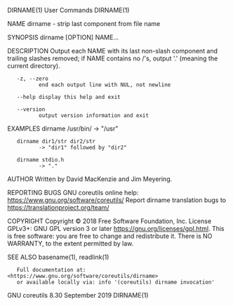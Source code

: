 DIRNAME(1)                       User Commands                      DIRNAME(1)

NAME
       dirname - strip last component from file name

SYNOPSIS
       dirname [OPTION] NAME...

DESCRIPTION
       Output each NAME with its last non-slash component and trailing slashes
       removed; if NAME contains no /'s, output '.' (meaning the current
       directory).

       -z, --zero
              end each output line with NUL, not newline

       --help display this help and exit

       --version
              output version information and exit

EXAMPLES
       dirname /usr/bin/
              -> "/usr"

       dirname dir1/str dir2/str
              -> "dir1" followed by "dir2"

       dirname stdio.h
              -> "."

AUTHOR
       Written by David MacKenzie and Jim Meyering.

REPORTING BUGS
       GNU coreutils online help: <https://www.gnu.org/software/coreutils/>
       Report dirname translation bugs to
       <https://translationproject.org/team/>

COPYRIGHT
       Copyright © 2018 Free Software Foundation, Inc.  License GPLv3+: GNU
       GPL version 3 or later <https://gnu.org/licenses/gpl.html>.
       This is free software: you are free to change and redistribute it.
       There is NO WARRANTY, to the extent permitted by law.

SEE ALSO
       basename(1), readlink(1)

       Full documentation at: <https://www.gnu.org/software/coreutils/dirname>
       or available locally via: info '(coreutils) dirname invocation'

GNU coreutils 8.30              September 2019                      DIRNAME(1)
